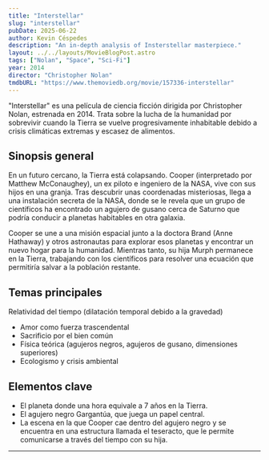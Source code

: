 ```yaml
---
title: "Interstellar"
slug: "interstellar"
pubDate: 2025-06-22
author: Kevin Céspedes
description: "An in-depth analysis of Insterstellar masterpiece."
layout: ../../layouts/MovieBlogPost.astro
tags: ["Nolan", "Space", "Sci-Fi"]
year: 2014
director: "Christopher Nolan"
tmdbURL: "https://www.themoviedb.org/movie/157336-interstellar"
---
```

"Interstellar" es una película de ciencia ficción dirigida por Christopher Nolan, estrenada en 2014. Trata sobre la lucha de la humanidad por sobrevivir cuando la Tierra se vuelve progresivamente inhabitable debido a crisis climáticas extremas y escasez de alimentos.

## Sinopsis general
En un futuro cercano, la Tierra está colapsando. Cooper (interpretado por Matthew McConaughey), un ex piloto e ingeniero de la NASA, vive con sus hijos en una granja. Tras descubrir unas coordenadas misteriosas, llega a una instalación secreta de la NASA, donde se le revela que un grupo de científicos ha encontrado un agujero de gusano cerca de Saturno que podría conducir a planetas habitables en otra galaxia.

Cooper se une a una misión espacial junto a la doctora Brand (Anne Hathaway) y otros astronautas para explorar esos planetas y encontrar un nuevo hogar para la humanidad. Mientras tanto, su hija Murph permanece en la Tierra, trabajando con los científicos para resolver una ecuación que permitiría salvar a la población restante.

## Temas principales
Relatividad del tiempo (dilatación temporal debido a la gravedad)

- Amor como fuerza trascendental
- Sacrificio por el bien común
- Física teórica (agujeros negros, agujeros de gusano, dimensiones superiores)
- Ecologismo y crisis ambiental

## Elementos clave
- El planeta donde una hora equivale a 7 años en la Tierra.
- El agujero negro Gargantúa, que juega un papel central.
- La escena en la que Cooper cae dentro del agujero negro y se encuentra en una estructura llamada el teseracto, que le permite comunicarse a través del tiempo con su hija.
---
